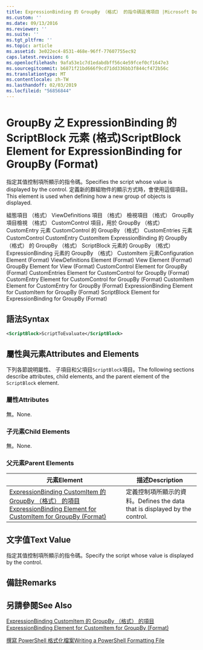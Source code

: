 ```yaml
---
title: ExpressionBinding 的 GroupBy （格式） 的指令碼區塊項目 |Microsoft Docs
ms.custom: ''
ms.date: 09/13/2016
ms.reviewer: ''
ms.suite: ''
ms.tgt_pltfrm: ''
ms.topic: article
ms.assetid: 3e022ec4-8531-468e-96ff-77607755ec92
caps.latest.revision: 6
ms.openlocfilehash: 9afa53e1c7d1edabdbff56c4e59fcef0cf1647e3
ms.sourcegitcommit: b6871f21bd666f9cd71dd336bb3f844cf472b56c
ms.translationtype: MT
ms.contentlocale: zh-TW
ms.lasthandoff: 02/03/2019
ms.locfileid: "56856844"
---
```

# <a name="scriptblock-element-for-expressionbinding-for-groupby-format"></a><span data-ttu-id="e5273-102">GroupBy 之 ExpressionBinding 的 ScriptBlock 元素 (格式)</span><span class="sxs-lookup"><span data-stu-id="e5273-102">ScriptBlock Element for ExpressionBinding for GroupBy (Format)</span></span>

<span data-ttu-id="e5273-103">指定其值控制項所顯示的指令碼。</span><span class="sxs-lookup"><span data-stu-id="e5273-103">Specifies the script whose value is displayed by the control.</span></span> <span data-ttu-id="e5273-104">定義新的群組物件的顯示方式時，會使用這個項目。</span><span class="sxs-lookup"><span data-stu-id="e5273-104">This element is used when defining how a new group of objects is displayed.</span></span>

<span data-ttu-id="e5273-105">組態項目 （格式） ViewDefinitions 項目 （格式） 檢視項目 （格式） GroupBy 項目檢視 （格式） CustomControl 項目，用於 GroupBy （格式） CustomEntry 元素 CustomControl 的 GroupBy （格式） CustomEntries 元素CustomControl CustomEntry CustomItem ExpressionBinding 的 GroupBy （格式） 的 GroupBy （格式） ScriptBlock 元素的 GroupBy （格式） ExpressionBinding 元素的 GroupBy （格式） CustomItem 元素</span><span class="sxs-lookup"><span data-stu-id="e5273-105">Configuration Element (Format) ViewDefinitions Element (Format) View Element (Format) GroupBy Element for View (Format) CustomControl Element for GroupBy (Format) CustomEntries Element for CustomControl for GroupBy (Format) CustomEntry Element for CustomControl for GroupBy (Format) CustomItem Element for CustomEntry for GroupBy (Format) ExpressionBinding Element for CustomItem for GroupBy (Format) ScriptBlock Element for ExpressionBinding for GroupBy (Format)</span></span>

## <a name="syntax"></a><span data-ttu-id="e5273-106">語法</span><span class="sxs-lookup"><span data-stu-id="e5273-106">Syntax</span></span>

```xml
<ScriptBlock>ScriptToEvaluate</ScriptBlock>
```

## <a name="attributes-and-elements"></a><span data-ttu-id="e5273-107">屬性與元素</span><span class="sxs-lookup"><span data-stu-id="e5273-107">Attributes and Elements</span></span>

<span data-ttu-id="e5273-108">下列各節說明屬性、 子項目和父項目`ScriptBlock`項目。</span><span class="sxs-lookup"><span data-stu-id="e5273-108">The following sections describe attributes, child elements, and the parent element of the `ScriptBlock` element.</span></span>

### <a name="attributes"></a><span data-ttu-id="e5273-109">屬性</span><span class="sxs-lookup"><span data-stu-id="e5273-109">Attributes</span></span>

<span data-ttu-id="e5273-110">無。</span><span class="sxs-lookup"><span data-stu-id="e5273-110">None.</span></span>

### <a name="child-elements"></a><span data-ttu-id="e5273-111">子元素</span><span class="sxs-lookup"><span data-stu-id="e5273-111">Child Elements</span></span>

<span data-ttu-id="e5273-112">無。</span><span class="sxs-lookup"><span data-stu-id="e5273-112">None.</span></span>

### <a name="parent-elements"></a><span data-ttu-id="e5273-113">父元素</span><span class="sxs-lookup"><span data-stu-id="e5273-113">Parent Elements</span></span>

|<span data-ttu-id="e5273-114">元素</span><span class="sxs-lookup"><span data-stu-id="e5273-114">Element</span></span>|<span data-ttu-id="e5273-115">描述</span><span class="sxs-lookup"><span data-stu-id="e5273-115">Description</span></span>|
|-------------|-----------------|
|[<span data-ttu-id="e5273-116">ExpressionBinding CustomItem 的 GroupBy （格式） 的項目</span><span class="sxs-lookup"><span data-stu-id="e5273-116">ExpressionBinding Element for CustomItem for GroupBy (Format)</span></span>](./expressionbinding-element-for-customitem-for-groupby-format.md)|<span data-ttu-id="e5273-117">定義控制項所顯示的資料。</span><span class="sxs-lookup"><span data-stu-id="e5273-117">Defines the data that is displayed by the control.</span></span>|

## <a name="text-value"></a><span data-ttu-id="e5273-118">文字值</span><span class="sxs-lookup"><span data-stu-id="e5273-118">Text Value</span></span>

<span data-ttu-id="e5273-119">指定其值控制項所顯示的指令碼。</span><span class="sxs-lookup"><span data-stu-id="e5273-119">Specify the script whose value is displayed by the control.</span></span>

## <a name="remarks"></a><span data-ttu-id="e5273-120">備註</span><span class="sxs-lookup"><span data-stu-id="e5273-120">Remarks</span></span>

## <a name="see-also"></a><span data-ttu-id="e5273-121">另請參閱</span><span class="sxs-lookup"><span data-stu-id="e5273-121">See Also</span></span>

[<span data-ttu-id="e5273-122">ExpressionBinding CustomItem 的 GroupBy （格式） 的項目</span><span class="sxs-lookup"><span data-stu-id="e5273-122">ExpressionBinding Element for CustomItem for GroupBy (Format)</span></span>](./expressionbinding-element-for-customitem-for-groupby-format.md)

[<span data-ttu-id="e5273-123">撰寫 PowerShell 格式化檔案</span><span class="sxs-lookup"><span data-stu-id="e5273-123">Writing a PowerShell Formatting File</span></span>](./writing-a-powershell-formatting-file.md)
